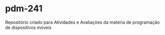 # pdm-241
Repositório criado para Atividades e Avaliações da matéria de programação de dispositivos móveis
